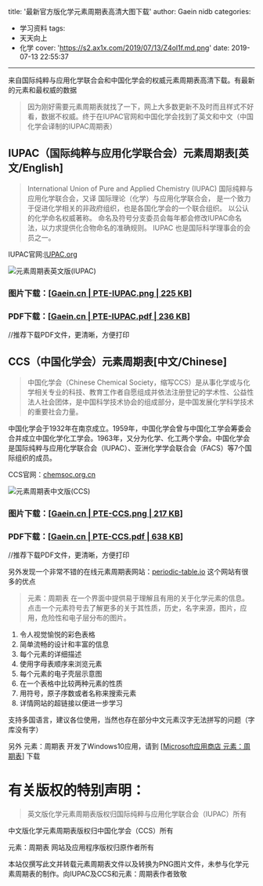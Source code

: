 title: '最新官方版化学元素周期表高清大图下载'
author: Gaein nidb
categories:
  - 学习资料
tags:
  - 天天向上
  - 化学
cover: 'https://s2.ax1x.com/2019/07/13/Z4ol1f.md.png'
date: 2019-07-13 22:55:37
---


来自国际纯粹与应用化学联合会和中国化学会的权威元素周期表高清下载。有最新的元素和最权威的数据

<!-- more -->
> 因为刚好需要元素周期表就找了一下，网上大多数更新不及时而且样式不好看，数据不权威。终于在IUPAC官网和中国化学会找到了英文和中文（中国化学会译制的IUPAC周期表）

## IUPAC（国际纯粹与应用化学联合会）元素周期表[英文/English]

> International Union of Pure and Applied Chemistry (IUPAC) 国际纯粹与应用化学联合会，又译 国际理论（化学）与应用化学联合会， 是一个致力于促进化学相关的非政府组织，也是各国化学会的一个联合组织。 以公认的化学命名权威著称。 命名及符号分支委员会每年都会修改IUPAC命名法，以力求提供化合物命名的准确规则。 IUPAC 也是国际科学理事会的会员之一。

IUPAC官网:[IUPAC.org](https://iupac.org "国际纯粹与应用化学联合会官网")

![元素周期表英文版(IUPAC)](https://s2.ax1x.com/2019/07/13/Z4O5i4.md.png "元素周期表英文版IUPAC")

### 图片下载：[[Gaein.cn | PTE-IUPAC.png | 225 KB](https://static.cdn.gaein.cn/website_used/files/PTE/PTE-IUPAC.png)]

### PDF下载：[[Gaein.cn | PTE-IUPAC.pdf | 236 KB](https://static.cdn.gaein.cn/website_used/files/PTE/PTE-IUPAC.pdf)]

//推荐下载PDF文件，更清晰，方便打印

## CCS（中国化学会）元素周期表[中文/Chinese]

> 中国化学会（Chinese Chemical Society，缩写CCS）是从事化学或与化学相关专业的科技、教育工作者自愿组成并依法注册登记的学术性、公益性法人社会团体，是中国科学技术协会的组成部分，是中国发展化学科学技术的重要社会力量。

中国化学会于1932年在南京成立。1959年，中国化学会曾与中国化工学会筹委会合并成立中国化学化工学会。1963年，又分为化学、化工两个学会。中国化学会是国际纯粹与应用化学联合会（IUPAC）、亚洲化学学会联合会（FACS）等7个国际组织的成员。

CCS官网：[chemsoc.org.cn](https://www.chemsoc.org.cn "中国化学会官网")

![元素周期表中文版(CCS)](https://s2.ax1x.com/2019/07/13/Z4XcfH.md.png "元素周期表中文版CCS")

### 图片下载：[[Gaein.cn | PTE-CCS.png | 217 KB](https://static.cdn.gaein.cn/website_used/files/PTE/PTE-CCS.png)]

### PDF下载：[[Gaein.cn | PTE-CCS.pdf | 638 KB](https://static.cdn.gaein.cn/website_used/files/PTE/PTE-CCS.pdf)]

//推荐下载PDF文件，更清晰，方便打印

另外发现一个非常不错的在线元素周期表网站：[periodic-table.io](https://periodic-table.io/)
这个网站有很多的优点

> 元素：周期表 在一个界面中提供易于理解且有用的关于化学元素的信息。 点击一个元素符号去了解更多的关于其性质，历史，名字来源，图片，应用，危险性和电子层分布的图片。

1. 令人视觉愉悦的彩色表格
2. 简单流畅的设计和丰富的信息
3. 每个元素的详细描述
4. 使用字母表顺序来浏览元素
5. 每个元素的电子壳层示意图
6. 在一个表格中比较两种元素的性质
7. 用符号，原子序数或者名称来搜索元素
8. 详情网站的超链接以便进一步学习

支持多国语言，建议各位使用，当然也存在部分中文元素汉字无法拼写的问题（字库没有字）

另外 元素：周期表 开发了Windows10应用，请到 [[Microsoft应用商店 元素：周期表](https://www.microsoft.com/zh-cn/p/元素-周期表/9wzdncrfjcm1)] 下载

# 有关版权的特别声明：

> 英文版化学元素周期表版权归国际纯粹与应用化学联合会（IUPAC）所有

中文版化学元素周期表版权归中国化学会（CCS）所有

元素：周期表 网站及应用程序版权归原作者所有

本站仅撰写此文并转载元素周期表文件以及转换为PNG图片文件，未参与化学元素周期表的制作。向IUPAC及CCS和元素：周期表作者致敬